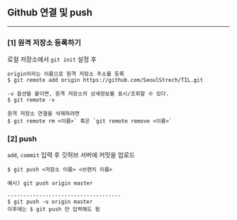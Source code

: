## Github 연결 및 push

---

### [1] 원격 저장소 등록하기

로컬 저장소에서 ```git init``` 설정 후

```
origin이라는 이름으로 원격 저장소 주소를 등록
$ git remote add origin https://github.com/SeoulStrech/TIL.git

-v 옵션을 붙이면, 원격 저장소의 상세정보를 표시/조회할 수 있다.
$ git remote -v

원격 저장소 연결을 삭제하려면
$ git remote rm <이름>` 혹은 `git remote remove <이름>`
```

### [2] push

```add```, ```commit``` 입력 후 깃허브 서버에 커밋을 업로드

```
$ git push <저장소 이름> <브랜치 이름>

예시) git push origin master

------------------------------------
$ git push -u origin master
이후에는 $ git push 만 입력해도 됨
```